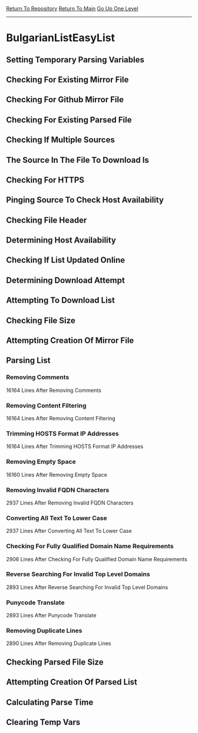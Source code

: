 [Return To Repository](https://github.com/deathbybandaid/piholeparser/)
[Return To Main](https://github.com/deathbybandaid/piholeparser/blob/master/RecentRunLogs/Mainlog.md)
[Go Up One Level](https://github.com/deathbybandaid/piholeparser/blob/master/RecentRunLogs/TopLevelScripts/30-Processing-External-Blacklists.md)
____________________________________
# BulgarianListEasyList
## Setting Temporary Parsing Variables
## Checking For Existing Mirror File
## Checking For Github Mirror File
## Checking For Existing Parsed File
## Checking If Multiple Sources
## The Source In The File To Download Is
## Checking For HTTPS
## Pinging Source To Check Host Availability
## Checking File Header
## Determining Host Availability
## Checking If List Updated Online
## Determining Download Attempt
## Attempting To Download List
## Checking File Size
## Attempting Creation Of Mirror File
## Parsing List
### Removing Comments
16164 Lines After Removing Comments
### Removing Content Filtering
16164 Lines After Removing Content Filtering
### Trimming HOSTS Format IP Addresses
16164 Lines After Trimming HOSTS Format IP Addresses
### Removing Empty Space
16160 Lines After Removing Empty Space
### Removing Invalid FQDN Characters
2937 Lines After Removing Invalid FQDN Characters
### Converting All Text To Lower Case
2937 Lines After Converting All Text To Lower Case
### Checking For Fully Qualified Domain Name Requirements
2906 Lines After Checking For Fully Qualified Domain Name Requirements
### Reverse Searching For Invalid Top Level Domains
2893 Lines After Reverse Searching For Invalid Top Level Domains
### Punycode Translate
2893 Lines After Punycode Translate
### Removing Duplicate Lines
2890 Lines After Removing Duplicate Lines
## Checking Parsed File Size
## Attempting Creation Of Parsed List
## Calculating Parse Time
## Clearing Temp Vars
